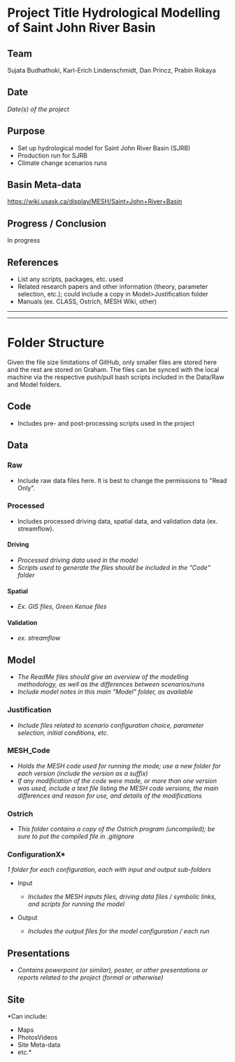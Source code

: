 # Project Title Hydrological Modelling of Saint John River Basin

## Team
  Sujata Budhathoki, Karl-Erich Lindenschmidt, Dan Princz, Prabin Rokaya

## Date
*Date(s) of the project*

## Purpose
 - Set up hydrological model for Saint John River Basin (SJRB)
 - Production run for SJRB
 - Climate change scenarios runs

## Basin Meta-data
https://wiki.usask.ca/display/MESH/Saint+John+River+Basin

## Progress / Conclusion
In progress

## References
- List any scripts, packages, etc. used
- Related research papers and other information (theory, parameter selection, etc.); could include a copy in Model>Justification folder
- Manuals (ex. CLASS, Ostrich, MESH Wiki, other)

___
___
# Folder Structure
Given the file size limitations of GitHub, only smaller files are stored here and the rest are stored on Graham. The files can be synced with the local machine via the respective push/pull bash scripts included in the Data/Raw and Model folders.

## Code
- Includes pre- and post-processing scripts used in the project

## Data

### Raw
- Include raw data files here. It is best to change the permissions to "Read Only".

### Processed
- Includes processed driving data, spatial data, and validation data (ex. streamflow).

#### Driving
- *Processed driving data used in the model*
- *Scripts used to generate the files should be included in the "Code" folder*

#### Spatial
- *Ex. GIS files, Green Kenue files*

#### Validation
- *ex. streamflow*

## Model
- *The ReadMe files should give an overview of the modelling methodology, as well as the differences between scenarios/runs*
- *Include model notes in this main "Model" folder, as available*

### Justification
- *Include files related to scenario configuration choice, parameter selection, initial conditions, etc.*

### MESH_Code
- *Holds the MESH code used for running the mode; use a new folder for each version (include the version as a suffix)*
- *If any modification of the code were made, or more than one version was used, include a text file listing the MESH code versions, the main differences and reason for use, and details of the modifications*

### Ostrich
- *This folder contains a copy of the Ostrich program (uncompiled); be sure to put the compiled file in .gitignore*

### ConfigurationX*
*1 folder for each configuration, each with input and output sub-folders*

- Input  
  - *Includes the MESH inputs files, driving data files / symbolic links, and scripts for running the model*

- Output
  - *Includes the output files for the model configuration / each run*

## Presentations
- *Contains powerpoint (or similar), poster, or other presentations or reports related to the project (formal or otherwise)*

## Site
*Can include:
- Maps
- PhotosVideos
- Site Meta-data
- etc.*

